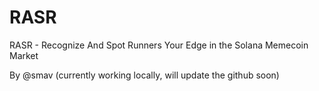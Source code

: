# RASR

RASR - Recognize And Spot Runners
Your Edge in the Solana Memecoin Market

By @smav (currently working locally, will update the github soon)
